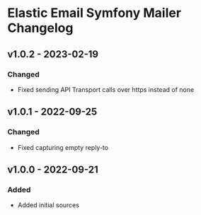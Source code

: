 # Elastic Email Symfony Mailer Changelog

## v1.0.2 - 2023-02-19

### Changed

- Fixed sending API Transport calls over https instead of none

## v1.0.1 - 2022-09-25

### Changed

- Fixed capturing empty reply-to

## v1.0.0 - 2022-09-21

### Added

- Added initial sources